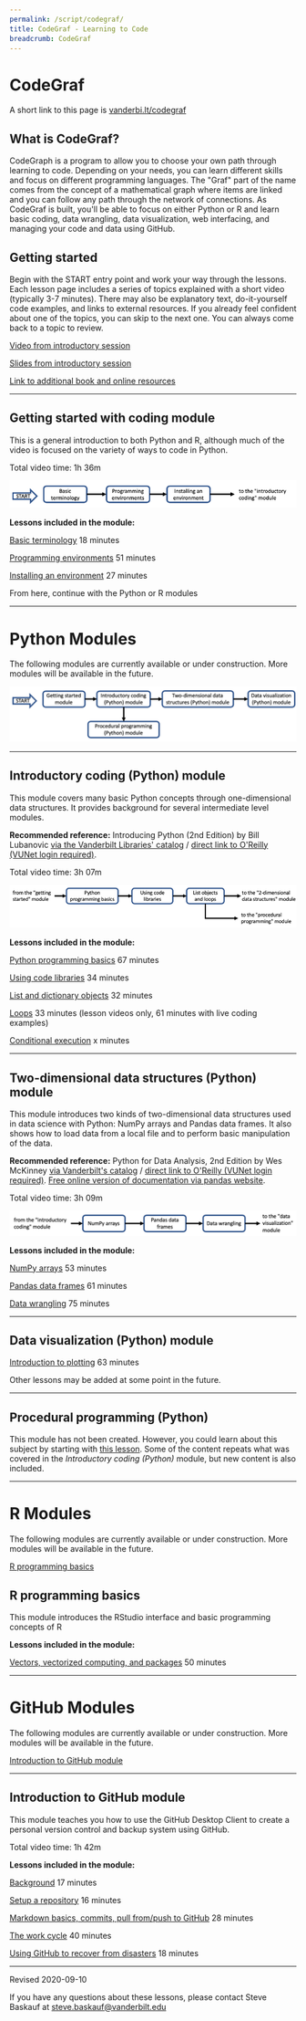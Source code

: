 ```yaml
---
permalink: /script/codegraf/
title: CodeGraf - Learning to Code
breadcrumb: CodeGraf
---
```


# CodeGraf

A short link to this page is [vanderbi.lt/codegraf](http://vanderbi.lt/codegraf)

## What is CodeGraf?

CodeGraph is a program to allow you to choose your own path through learning to code. Depending on your needs, you can learn different skills and focus on different programming languages. The "Graf" part of the name comes from the concept of a mathematical graph where items are linked and you can follow any path through the network of connections. As CodeGraf is built, you'll be able to focus on either Python or R and learn basic coding, data wrangling, data visualization, web interfacing, and managing your code and data using GitHub.

## Getting started

Begin with the START entry point and work your way through the lessons. Each lesson page includes a series of topics explained with a short video (typically 3-7 minutes). There may also be explanatory text, do-it-yourself code examples, and links to external resources. If you already feel confident about one of the topics, you can skip to the next one. You can always come back to a topic to review.

[Video from introductory session](https://vanderbilt.app.box.com/v/maymesterpython1)

[Slides from introductory session](slides/intro-sesson.pdf)

[Link to additional book and online resources](https://heardlibrary.github.io/digital-scholarship/script/python/#for-more-information)

----

## Getting started with coding module

This is a general introduction to both Python and R, although much of the video is focused on the variety of ways to code in Python. 

Total video time: 1h 36m

![CodeGraf getting started module diagram](getting-started-module-diagram.png)

**Lessons included in the module:**

[Basic terminology](001) 18 minutes

[Programming environments](002) 51 minutes

[Installing an environment](003) 27 minutes

From here, continue with the Python or R modules

----

# Python Modules

The following modules are currently available or under construction. More modules will be available in the future.

![CodeGraf modules diagram](modules-graph-diagram.png)

----

## Introductory coding (Python) module

This module covers many basic Python concepts through one-dimensional data structures. It provides background for several intermediate level modules. 

**Recommended reference:** Introducing Python (2nd Edition) by Bill Lubanovic [via the Vanderbilt Libraries' catalog](https://catalog.library.vanderbilt.edu/permalink/01VAN_INST/6ll2l/alma991043641691203276) / [direct link to O'Reilly (VUNet login required)](https://learning-oreilly-com.proxy.library.vanderbilt.edu/library/view/introducing-python-2nd/9781492051374/).

Total video time: 3h 07m

![Introductory coding module diagram](introductory-coding-module-diagram.png)

**Lessons included in the module:**

[Python programming basics](004) 67 minutes

[Using code libraries](005) 34 minutes

[List and dictionary objects](006a) 32 minutes

[Loops](006b) 33 minutes (lesson videos only, 61 minutes with live coding examples)

[Conditional execution](006c) x minutes

----

## Two-dimensional data structures (Python) module

This module introduces two kinds of two-dimensional data structures used in data science with Python: NumPy arrays and Pandas data frames. It also shows how to load data from a local file and to perform basic manipulation of the data.

**Recommended reference:** Python for Data Analysis, 2nd Edition by Wes McKinney [via Vanderbilt's catalog](https://catalog.library.vanderbilt.edu/permalink/01VAN_INST/6ll2l/alma991043601866403276) / [direct link to O'Reilly (VUNet login required)](https://learning.oreilly.com/library/view/python-for-data/9781491957653/). [Free online version of documentation via pandas website](https://pandas.pydata.org/).

Total video time: 3h 09m

![Two-dimensional data structures diagram](2-d-data-structures-diagram.png)

**Lessons included in the module:**

[NumPy arrays](007) 53 minutes

[Pandas data frames](008) 61 minutes

[Data wrangling](009) 75 minutes

----

## Data visualization (Python) module

[Introduction to plotting](010) 63 minutes

Other lessons may be added at some point in the future.

----

## Procedural programming (Python)

This module has not been created. However, you could learn about this subject by starting with [this lesson](../python/basics/). Some of the content repeats what was covered in the *Introductory coding (Python)* module, but new content is also included.

----

# R Modules

The following modules are currently available or under construction. More modules will be available in the future.

[R programming basics](#r-programming-basics)

## R programming basics

This module introduces the RStudio interface and basic programming concepts of R

**Lessons included in the module:**

[Vectors, vectorized computing, and packages](011) 50 minutes

----

# GitHub Modules

The following modules are currently available or under construction. More modules will be available in the future.

[Introduction to GitHub module](#introduction-to-github-module)

----

## Introduction to GitHub module

This module teaches you how to use the GitHub Desktop Client to create a personal version control and backup system using GitHub.

Total video time: 1h 42m


**Lessons included in the module:**

[Background](015) 17 minutes

[Setup a repository](016) 16 minutes

[Markdown basics, commits, pull from/push to GitHub](017) 28 minutes

[The work cycle](018) 40 minutes

[Using GitHub to recover from disasters](019) 18 minutes

----

Revised 2020-09-10

If you have any questions about these lessons, please contact Steve Baskauf at [steve.baskauf@vanderbilt.edu](mailto:steve.baskauf@vanderbilt.edu)
